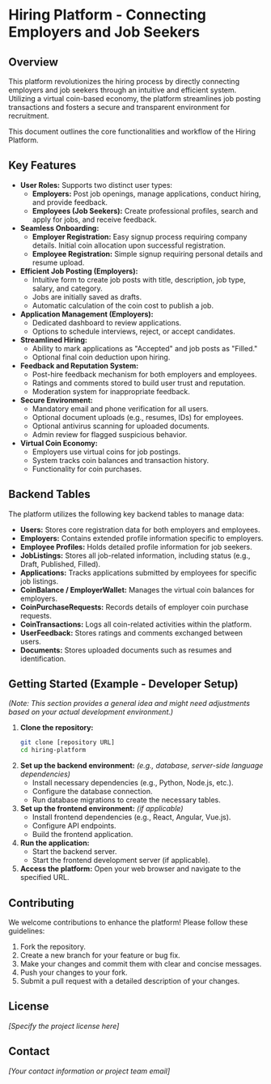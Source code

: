 # Hiring Platform - Connecting Employers and Job Seekers

## Overview

This platform revolutionizes the hiring process by directly connecting employers and job seekers through an intuitive and efficient system. Utilizing a virtual coin-based economy, the platform streamlines job posting transactions and fosters a secure and transparent environment for recruitment.

This document outlines the core functionalities and workflow of the Hiring Platform.

## Key Features

* **User Roles:** Supports two distinct user types:
    * **Employers:** Post job openings, manage applications, conduct hiring, and provide feedback.
    * **Employees (Job Seekers):** Create professional profiles, search and apply for jobs, and receive feedback.
* **Seamless Onboarding:**
    * **Employer Registration:** Easy signup process requiring company details. Initial coin allocation upon successful registration.
    * **Employee Registration:** Simple signup requiring personal details and resume upload.
* **Efficient Job Posting (Employers):**
    * Intuitive form to create job posts with title, description, job type, salary, and category.
    * Jobs are initially saved as drafts.
    * Automatic calculation of the coin cost to publish a job.
* **Application Management (Employers):**
    * Dedicated dashboard to review applications.
    * Options to schedule interviews, reject, or accept candidates.
* **Streamlined Hiring:**
    * Ability to mark applications as "Accepted" and job posts as "Filled."
    * Optional final coin deduction upon hiring.
* **Feedback and Reputation System:**
    * Post-hire feedback mechanism for both employers and employees.
    * Ratings and comments stored to build user trust and reputation.
    * Moderation system for inappropriate feedback.
* **Secure Environment:**
    * Mandatory email and phone verification for all users.
    * Optional document uploads (e.g., resumes, IDs) for employees.
    * Optional antivirus scanning for uploaded documents.
    * Admin review for flagged suspicious behavior.
* **Virtual Coin Economy:**
    * Employers use virtual coins for job postings.
    * System tracks coin balances and transaction history.
    * Functionality for coin purchases.

## Backend Tables

The platform utilizes the following key backend tables to manage data:

* **Users:** Stores core registration data for both employers and employees.
* **Employers:** Contains extended profile information specific to employers.
* **Employee Profiles:** Holds detailed profile information for job seekers.
* **JobListings:** Stores all job-related information, including status (e.g., Draft, Published, Filled).
* **Applications:** Tracks applications submitted by employees for specific job listings.
* **CoinBalance / EmployerWallet:** Manages the virtual coin balances for employers.
* **CoinPurchaseRequests:** Records details of employer coin purchase requests.
* **CoinTransactions:** Logs all coin-related activities within the platform.
* **UserFeedback:** Stores ratings and comments exchanged between users.
* **Documents:** Stores uploaded documents such as resumes and identification.

## Getting Started (Example - Developer Setup)

*(Note: This section provides a general idea and might need adjustments based on your actual development environment.)*

1.  **Clone the repository:**
    ```bash
    git clone [repository URL]
    cd hiring-platform
    ```
2.  **Set up the backend environment:** *(e.g., database, server-side language dependencies)*
    * Install necessary dependencies (e.g., Python, Node.js, etc.).
    * Configure the database connection.
    * Run database migrations to create the necessary tables.
3.  **Set up the frontend environment:** *(if applicable)*
    * Install frontend dependencies (e.g., React, Angular, Vue.js).
    * Configure API endpoints.
    * Build the frontend application.
4.  **Run the application:**
    * Start the backend server.
    * Start the frontend development server (if applicable).
5.  **Access the platform:** Open your web browser and navigate to the specified URL.

## Contributing

We welcome contributions to enhance the platform! Please follow these guidelines:

1.  Fork the repository.
2.  Create a new branch for your feature or bug fix.
3.  Make your changes and commit them with clear and concise messages.
4.  Push your changes to your fork.
5.  Submit a pull request with a detailed description of your changes.

## License

*[Specify the project license here]*

## Contact

*[Your contact information or project team email]*
